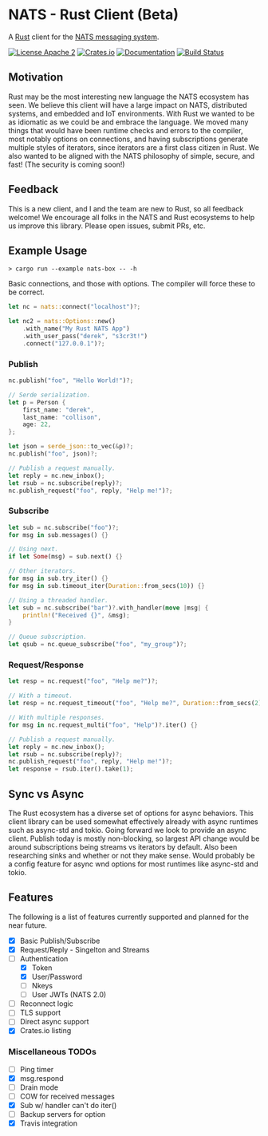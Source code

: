 # NATS - Rust Client (Beta)
A [Rust](https://www.rust-lang.org/) client for the [NATS messaging system](https://nats.io).

[![License Apache 2](https://img.shields.io/badge/License-Apache2-blue.svg)](https://www.apache.org/licenses/LICENSE-2.0)
[![Crates.io](https://img.shields.io/crates/v/natsio.svg)](https://crates.io/crates/natsio)
[![Documentation](https://docs.rs/natsio/badge.svg)](https://docs.rs/natsio/)
[![Build Status](https://travis-ci.org/nats-io/nats.rs.svg?branch=master)](http://travis-ci.org/nats-io/nats.rs)

## Motivation
Rust may be the most interesting new language the NATS ecosystem has seen. We believe this client will have a large impact on NATS, distributed systems, and embedded and IoT environments. With Rust we wanted to be as idiomatic as we could be and embrace the language. We moved many things that would have been runtime checks and errors to the compiler, most notably options on connections, and having subscriptions generate multiple styles of iterators, since iterators are a first class citizen in Rust. We also wanted to be aligned with the NATS philosophy of simple, secure, and fast! (The security is coming soon!)

## Feedback

This is a new client, and I and the team are new to Rust, so all feedback welcome!
We encourage all folks in the NATS and Rust ecosystems to help us improve this library. Please open issues, submit PRs, etc.

## Example Usage

`> cargo run --example nats-box -- -h`

Basic connections, and those with options. The compiler will force these to be correct.

```rust
let nc = nats::connect("localhost")?;

let nc2 = nats::Options::new()
    .with_name("My Rust NATS App")
    .with_user_pass("derek", "s3cr3t!")
    .connect("127.0.0.1")?;
```

### Publish

```rust
nc.publish("foo", "Hello World!")?;

// Serde serialization.
let p = Person {
    first_name: "derek",
    last_name: "collison",
    age: 22,
};

let json = serde_json::to_vec(&p)?;
nc.publish("foo", json)?;

// Publish a request manually.
let reply = nc.new_inbox();
let rsub = nc.subscribe(reply)?;
nc.publish_request("foo", reply, "Help me!")?;
```

### Subscribe

```rust
let sub = nc.subscribe("foo")?;
for msg in sub.messages() {}

// Using next.
if let Some(msg) = sub.next() {}

// Other iterators.
for msg in sub.try_iter() {}
for msg in sub.timeout_iter(Duration::from_secs(10)) {}

// Using a threaded handler.
let sub = nc.subscribe("bar")?.with_handler(move |msg| {
    println!("Received {}", &msg);
}

// Queue subscription.
let qsub = nc.queue_subscribe("foo", "my_group")?;
```

### Request/Response

```rust
let resp = nc.request("foo", "Help me?")?;

// With a timeout.
let resp = nc.request_timeout("foo", "Help me?", Duration::from_secs(2))?;

// With multiple responses.
for msg in nc.request_multi("foo", "Help")?.iter() {}

// Publish a request manually.
let reply = nc.new_inbox();
let rsub = nc.subscribe(reply)?;
nc.publish_request("foo", reply, "Help me!")?;
let response = rsub.iter().take(1);
```

## Sync vs Async

The Rust ecosystem has a diverse set of options for async behaviors. This client library can be used somewhat effectively already with async runtimes such as async-std and tokio. Going forward we look to provide an async client. Publish today is mostly non-blocking, so largest API change would be around subscriptions being streams vs iterators by default. Also been researching sinks and whether or not they make sense. Would probably be a config feature for async wnd options for most runtimes like async-std and tokio.

## Features
The following is a list of features currently supported and planned for the near future.

* [X] Basic Publish/Subscribe
* [X] Request/Reply - Singelton and Streams
* [ ] Authentication
  * [X] Token
  * [X] User/Password
  * [ ] Nkeys
  * [ ] User JWTs (NATS 2.0)
* [ ] Reconnect logic
* [ ] TLS support
* [ ] Direct async support
* [X] Crates.io listing

### Miscellaneous TODOs
* [ ] Ping timer
* [X] msg.respond
* [ ] Drain mode
* [ ] COW for received messages
* [X] Sub w/ handler can't do iter()
* [ ] Backup servers for option
* [X] Travis integration
